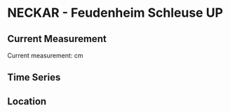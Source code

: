 # NECKAR - Feudenheim Schleuse UP

## Current Measurement

Current measurement: <Value topic="rivers/pegel-online/NECKAR/Feudenheim_Schleuse_UP/measurementValue"/> cm

## Time Series

<TimeSeries topic="rivers/pegel-online/NECKAR/Feudenheim_Schleuse_UP/measurementValue" period="week" />

## Location

<WorldMap>
  <Marker lat="None" lon="None" labelTopic="rivers/pegel-online/NECKAR/Feudenheim_Schleuse_UP" />
</WorldMap>
